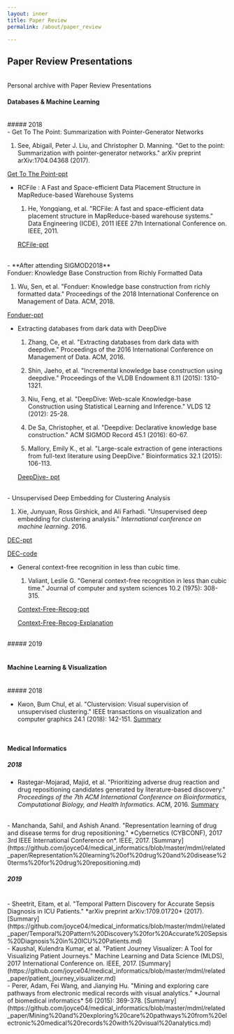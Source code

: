 ```yaml
---
layout: inner
title: Paper Review
permalink: /about/paper_review

---
```


## Paper Review Presentations
<br>
Personal archive with Paper Review Presentations
<br>

#### Databases & Machine Learning
<br>
##### 2018
<br>
- Get To The Point: Summarization with Pointer-Generator Networks

  1. See, Abigail, Peter J. Liu, and Christopher D. Manning. "Get to the point: Summarization with pointer-generator networks." arXiv preprint arXiv:1704.04368 (2017).

  [Get To The Point-ppt](https://www.slideshare.net/secret/3sdLeSAQ0Gh0a9)
<br>
- RCFile : A Fast and Space-efficient Data Placement Structure in MapReduce-based Warehouse Systems

  1. He, Yongqiang, et al. "RCFile: A fast and space-efficient data placement structure in MapReduce-based warehouse systems." Data Engineering (ICDE), 2011 IEEE 27th International Conference on. IEEE, 2011.

  [RCFile-ppt](https://www.slideshare.net/secret/GYGfwkmVPeioHU)
<br>
- **After attending SIGMOD2018**<br>
  Fonduer: Knowledge Base Construction from Richly Formatted Data

  1. Wu, Sen, et al. "Fonduer: Knowledge base construction from richly formatted data." Proceedings of the 2018 International Conference on Management of Data. ACM, 2018.

  [Fonduer-ppt](https://www.slideshare.net/secret/ojtBrfwGtnZNO0)
<br>
- Extracting databases from dark data with DeepDive

  1. Zhang, Ce, et al. "Extracting databases from dark data with deepdive." Proceedings of the 2016 International Conference on Management of Data. ACM, 2016.

  2. Shin, Jaeho, et al. "Incremental knowledge base construction using deepdive." Proceedings of the VLDB Endowment 8.11 (2015): 1310-1321.

  3. Niu, Feng, et al. "DeepDive: Web-scale Knowledge-base Construction using Statistical Learning and Inference." VLDS 12 (2012): 25-28.

  4. De Sa, Christopher, et al. "Deepdive: Declarative knowledge base construction." ACM SIGMOD Record 45.1 (2016): 60-67.

  5. Mallory, Emily K., et al. "Large-scale extraction of gene interactions from full-text literature using DeepDive." Bioinformatics 32.1 (2015): 106-113.

  [DeepDive- ppt](https://www.slideshare.net/secret/7thSbmhKnCnQJa)
<br>
- Unsupervised Deep Embedding for Clustering Analysis

  1. Xie, Junyuan, Ross Girshick, and Ali Farhadi. "Unsupervised deep embedding for clustering analysis." *International conference on machine learning*. 2016.

  [DEC-ppt](https://www.slideshare.net/secret/MaxWl3H6o7pFe8)

  [DEC-code](https://github.com/joyce04/nlp/blob/master/embedding/1.%20DEC.ipynb)
<br>
- General context-free recognition in less than cubic time.

  1. Valiant, Leslie G. "General context-free recognition in less than cubic time." Journal of computer and system sciences 10.2 (1975): 308-315.

  [Context-Free-Recog-ppt](https://www.slideshare.net/secret/qnCNlqUUh5C5mX)

  [Context-Free-Recog-Explanation](https://github.com/joyce04/algorithm_practice/blob/master/context_free_language/context_free_language.md)
<br>
##### 2019
<br>
<br>

#### Machine Learning & Visualization
<br>
##### 2018 <br>

- Kwon, Bum Chul, et al. "Clustervision: Visual supervision of unsupervised clustering." IEEE transactions on visualization and computer graphics 24.1 (2018): 142-151.
  [Summary](https://github.com/joyce04/medical_informatics/blob/master/mdml/related_paper/Clustervision%20Visual%20supervision%20of%20unsupervised%20clustering.md)
<br>

#### Medical Informatics

##### 2018 <br>

- Rastegar-Mojarad, Majid, et al. "Prioritizing adverse drug reaction and drug repositioning candidates generated by literature-based discovery." *Proceedings of the 7th ACM International Conference on Bioinformatics, Computational Biology, and Health Informatics*. ACM, 2016.
  [Summary](https://github.com/joyce04/medical_informatics/blob/master/mdml/related_paper/Prioritizing%20adverse%20drug%20reaction%20and%20drug%20repositioning%20candidates%20generated%20by%20literature-based%20discovery.md)
<br>
- Manchanda, Sahil, and Ashish Anand. "Representation learning of drug and disease terms for drug repositioning." *Cybernetics (CYBCONF), 2017 3rd IEEE International Conference on*. IEEE, 2017.
  [Summary](https://github.com/joyce04/medical_informatics/blob/master/mdml/related_paper/Representation%20learning%20of%20drug%20and%20disease%20terms%20for%20drug%20repositioning.md)
<br>


##### 2019
<br>
- Sheetrit, Eitam, et al. "Temporal Pattern Discovery for Accurate Sepsis Diagnosis in ICU Patients." *arXiv preprint arXiv:1709.01720* (2017).
  [Summary](https://github.com/joyce04/medical_informatics/blob/master/mdml/related_paper/Temporal%20Pattern%20Discovery%20for%20Accurate%20Sepsis%20Diagnosis%20in%20ICU%20Patients.md)
<br>
- Kaushal, Kulendra Kumar, et al. "Patient Journey Visualizer: A Tool for Visualizing Patient Journeys." Machine Learning and Data Science (MLDS), 2017 International Conference on. IEEE, 2017.
  [Summary](https://github.com/joyce04/medical_informatics/blob/master/mdml/related_paper/patient_journey_visualizer.md)
<br>
- Perer, Adam, Fei Wang, and Jianying Hu. "Mining and exploring care pathways from electronic medical records with visual analytics." *Journal of biomedical informatics* 56 (2015): 369-378.
  [Summary](https://github.com/joyce04/medical_informatics/blob/master/mdml/related_paper/Mining%20and%20exploring%20care%20pathways%20from%20electronic%20medical%20records%20with%20visual%20analytics.md)
